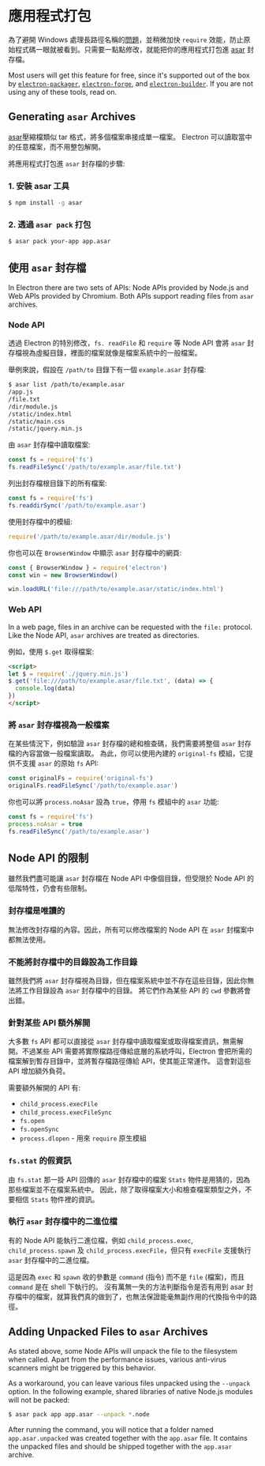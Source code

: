 # 應用程式打包

為了避開 Windows 處理長路徑名稱的[問題](https://github.com/joyent/node/issues/6960)，並稍微加快 `require` 效能，防止原始程式碼一眼就被看到。只需要一點點修改，就能把你的應用程式打包進 [asar][asar] 封存檔。

Most users will get this feature for free, since it's supported out of the box by [`electron-packager`][electron-packager], [`electron-forge`][electron-forge], and [`electron-builder`][electron-builder]. If you are not using any of these tools, read on.

## Generating `asar` Archives

[asar][asar]壓縮檔類似 tar 格式，將多個檔案串接成單一檔案。 Electron 可以讀取當中的任意檔案，而不用整包解開。

將應用程式打包進 `asar` 封存檔的步驟:

### 1. 安裝 asar 工具

```sh
$ npm install -g asar
```

### 2. 透過 `asar pack` 打包

```sh
$ asar pack your-app app.asar
```

## 使用 `asar` 封存檔

In Electron there are two sets of APIs: Node APIs provided by Node.js and Web APIs provided by Chromium. Both APIs support reading files from `asar` archives.

### Node API

透過 Electron 的特別修改，`fs. readFile` 和 `require` 等 Node API 會將 `asar` 封存檔視為虛擬目錄，裡面的檔案就像是檔案系統中的一般檔案。

舉例來說，假設在 `/path/to` 目錄下有一個 `example.asar` 封存檔:

```sh
$ asar list /path/to/example.asar
/app.js
/file.txt
/dir/module.js
/static/index.html
/static/main.css
/static/jquery.min.js
```

由 `asar` 封存檔中讀取檔案:

```javascript
const fs = require('fs')
fs.readFileSync('/path/to/example.asar/file.txt')
```

列出封存檔根目錄下的所有檔案:

```javascript
const fs = require('fs')
fs.readdirSync('/path/to/example.asar')
```

使用封存檔中的模組:

```javascript
require('/path/to/example.asar/dir/module.js')
```

你也可以在 `BrowserWindow` 中顯示 `asar` 封存檔中的網頁:

```javascript
const { BrowserWindow } = require('electron')
const win = new BrowserWindow()

win.loadURL('file:///path/to/example.asar/static/index.html')
```

### Web API

In a web page, files in an archive can be requested with the `file:` protocol. Like the Node API, `asar` archives are treated as directories.

例如，使用 `$.get` 取得檔案:

```html
<script>
let $ = require('./jquery.min.js')
$.get('file:///path/to/example.asar/file.txt', (data) => {
  console.log(data)
})
</script>
```

### 將 `asar` 封存檔視為一般檔案

在某些情況下，例如驗證 `asar` 封存檔的總和檢查碼，我們需要將整個 `asar` 封存檔的內容當做一般檔案讀取。 為此，你可以使用內建的 `original-fs` 模組，它提供不支援 `asar` 的原始 `fs` API:

```javascript
const originalFs = require('original-fs')
originalFs.readFileSync('/path/to/example.asar')
```

你也可以將 `process.noAsar` 設為 `true`，停用 `fs` 模組中的 `asar` 功能:

```javascript
const fs = require('fs')
process.noAsar = true
fs.readFileSync('/path/to/example.asar')
```

## Node API 的限制

雖然我們盡可能讓 `asar` 封存檔在 Node API 中像個目錄，但受限於 Node API 的低階特性，仍會有些限制。

### 封存檔是唯讀的

無法修改封存檔的內容。因此，所有可以修改檔案的 Node API 在 `asar` 封檔案中都無法使用。

### 不能將封存檔中的目錄設為工作目錄

雖然我們將 `asar` 封存檔視為目錄，但在檔案系統中並不存在這些目錄，因此你無法將工作目錄設為 `asar` 封存檔中的目錄。 將它們作為某些 API 的 `cwd` 參數將會出錯。

### 針對某些 API 額外解開

大多數 `fs` API 都可以直接從 `asar` 封存檔中讀取檔案或取得檔案資訊，無需解開。不過某些 API 需要將實際檔路徑傳給底層的系統呼叫，Electron 會把所需的檔案解到暫存目錄中，並將暫存檔路徑傳給 API，使其能正常運作。 這會對這些 API 增加額外負荷。

需要額外解開的 API 有:

* `child_process.execFile`
* `child_process.execFileSync`
* `fs.open`
* `fs.openSync`
* `process.dlopen` - 用來 `require` 原生模組

### `fs.stat` 的假資訊

由 `fs.stat` 那一掛 API 回傳的 `asar` 封存檔中的檔案 `Stats` 物件是用猜的，因為那些檔案並不在檔案系統中。 因此，除了取得檔案大小和檢查檔案類型之外，不要相信 `Stats` 物件裡的資訊。

### 執行 `asar` 封存檔中的二進位檔

有的 Node API 能執行二進位檔，例如 `child_process.exec`, `child_process.spawn` 及 `child_process.execFile`，但只有 `execFile` 支援執行 `asar` 封存檔中的二進位檔。

這是因為 `exec` 和 `spawn` 收的參數是 `command` (指令) 而不是 `file` (檔案)，而且 `command` 是在 shell 下執行的。 沒有萬無一失的方法判斷指令是否有用到 asar 封存檔中的檔案，就算我們真的做到了，也無法保證能毫無副作用的代換指令中的路徑。

## Adding Unpacked Files to `asar` Archives

As stated above, some Node APIs will unpack the file to the filesystem when called. Apart from the performance issues, various anti-virus scanners might be triggered by this behavior.

As a workaround, you can leave various files unpacked using the `--unpack` option. In the following example, shared libraries of native Node.js modules will not be packed:

```sh
$ asar pack app app.asar --unpack *.node
```

After running the command, you will notice that a folder named `app.asar.unpacked` was created together with the `app.asar` file. It contains the unpacked files and should be shipped together with the `app.asar` archive.

[asar]: https://github.com/electron/asar
[electron-packager]: https://github.com/electron/electron-packager
[electron-forge]: https://github.com/electron-userland/electron-forge
[electron-builder]: https://github.com/electron-userland/electron-builder

